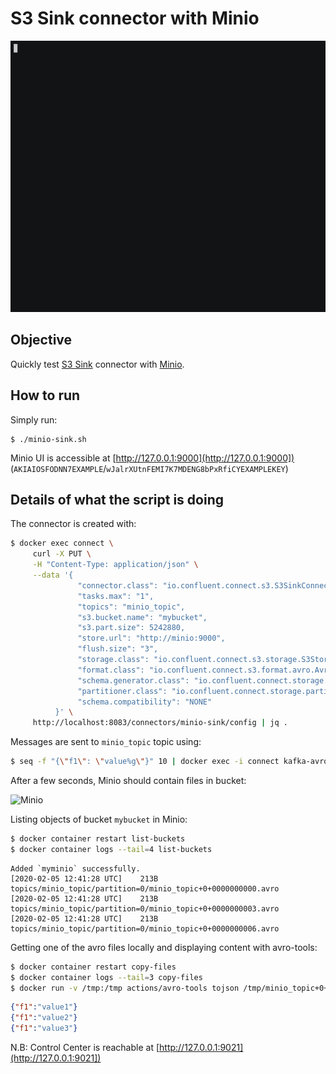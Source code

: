 # S3 Sink connector with Minio

![asciinema](https://github.com/vdesabou/gifs/blob/master/connect/connect-minio-s3-sink/asciinema.gif?raw=true)

## Objective

Quickly test [S3 Sink](https://docs.confluent.io/current/connect/kafka-connect-s3/index.html#kconnect-long-amazon-s3-sink-connector) connector with [Minio](https://min.io).



## How to run

Simply run:

```
$ ./minio-sink.sh
```

Minio UI is accessible at [http://127.0.0.1:9000](http://127.0.0.1:9000]) (`AKIAIOSFODNN7EXAMPLE`/`wJalrXUtnFEMI7K7MDENG8bPxRfiCYEXAMPLEKEY`)

## Details of what the script is doing

The connector is created with:

```bash
$ docker exec connect \
     curl -X PUT \
     -H "Content-Type: application/json" \
     --data '{
               "connector.class": "io.confluent.connect.s3.S3SinkConnector",
               "tasks.max": "1",
               "topics": "minio_topic",
               "s3.bucket.name": "mybucket",
               "s3.part.size": 5242880,
               "store.url": "http://minio:9000",
               "flush.size": "3",
               "storage.class": "io.confluent.connect.s3.storage.S3Storage",
               "format.class": "io.confluent.connect.s3.format.avro.AvroFormat",
               "schema.generator.class": "io.confluent.connect.storage.hive.schema.DefaultSchemaGenerator",
               "partitioner.class": "io.confluent.connect.storage.partitioner.DefaultPartitioner",
               "schema.compatibility": "NONE"
          }' \
     http://localhost:8083/connectors/minio-sink/config | jq .
```

Messages are sent to `minio_topic` topic using:

```bash
$ seq -f "{\"f1\": \"value%g\"}" 10 | docker exec -i connect kafka-avro-console-producer --broker-list broker:9092 --property schema.registry.url=http://schema-registry:8081 --topic minio_topic --property value.schema='{"type":"record","name":"myrecord","fields":[{"name":"f1","type":"string"}]}'
```

After a few seconds, Minio should contain files in bucket:

![Minio](Screenshot1.png)


Listing objects of bucket `mybucket` in Minio:

```bash
$ docker container restart list-buckets
$ docker container logs --tail=4 list-buckets
```

```
Added `myminio` successfully.
[2020-02-05 12:41:28 UTC]    213B topics/minio_topic/partition=0/minio_topic+0+0000000000.avro
[2020-02-05 12:41:28 UTC]    213B topics/minio_topic/partition=0/minio_topic+0+0000000003.avro
[2020-02-05 12:41:28 UTC]    213B topics/minio_topic/partition=0/minio_topic+0+0000000006.avro
```

Getting one of the avro files locally and displaying content with avro-tools:

```bash
$ docker container restart copy-files
$ docker container logs --tail=3 copy-files
$ docker run -v /tmp:/tmp actions/avro-tools tojson /tmp/minio_topic+0+0000000000.avro
```

```json
{"f1":"value1"}
{"f1":"value2"}
{"f1":"value3"}
```
N.B: Control Center is reachable at [http://127.0.0.1:9021](http://127.0.0.1:9021])
